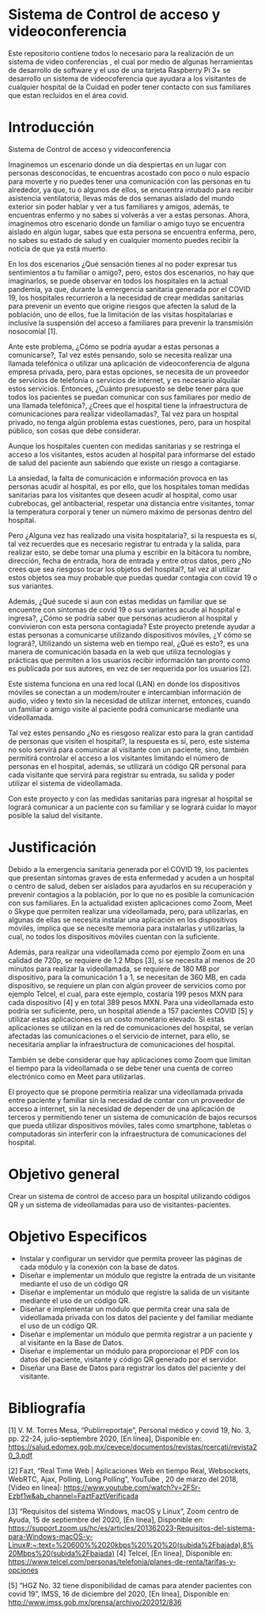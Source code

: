 # Sistema de Control de acceso y videoconferencia #
Este repositorio contiene todos lo necesario para la realización de un sistema de video conferencias , el cual por medio de algunas herramientas de desarrollo de software y el uso de una tarjeta Raspberry Pi 3+ se desarrollo un sistema de videocoferencia que ayudara a los visitantes de cualquier hospital de la Cuidad en poder tener contacto con sus familiares que estan recluidos en el área covid.
 # Introducción #
 Sistema de Control de acceso y videoconferencia 

Imaginemos un escenario donde un día despiertas en un lugar con personas desconocidas, te encuentras acostado con poco o nulo espacio para moverte y no puedes tener una comunicación con las personas en tu alrededor, ya que, tu o algunos de ellos, se encuentra intubado para recibir asistencia ventilatoria, llevas más de dos semanas aislado del mundo exterior sin poder hablar y ver a tus familiares y amigos, además, te encuentras enfermo y no sabes si volverás a ver a estas personas. Ahora, imaginemos otro escenario donde un familiar o amigo tuyo se encuentra aislado en algún lugar, sabes que esta persona se encuentra enferma, pero, no sabes su estado de salud y en cualquier momento puedes recibir la noticia de que ya está muerto.

En los dos escenarios ¿Qué sensación tienes al no poder expresar tus sentimientos a tu familiar o amigo?, pero, estos dos escenarios, no hay que imaginarlos, se puede observar en todos los hospitales en la actual pandemia, ya que, durante la emergencia sanitaria generada por el COVID 19, los hospitales recurrieron a la necesidad de crear medidas sanitarias para prevenir un evento que origine riesgos que afecten la salud de la población, uno de ellos, fue la limitación de las visitas hospitalarias e inclusive la suspensión del acceso a familiares para prevenir la transmisión nosocomial [1].

Ante este problema, ¿Cómo se podría ayudar a estas personas a comunicarse?, Tal vez estés pensando, solo se necesita realizar una llamada telefónica o utilizar una aplicación de videoconferencia de alguna empresa privada, pero, para estas opciones, se necesita de un proveedor de servicios de telefonía o servicios de internet, y es necesario alquilar estos servicios. Entonces, ¿Cuánto presupuesto se debe tener para que todos los pacientes se puedan comunicar con sus familiares por medio de una llamada telefónica?, ¿Crees que el hospital tiene la infraestructura de comunicaciones para realizar videollamadas?, Tal vez para un hospital privado, no tenga algún problema estas cuestiones, pero, para un hospital público, son cosas que debe considerar.

Aunque los hospitales cuenten con medidas sanitarias y se restringa el acceso a los visitantes, estos acuden al hospital para informarse del estado de salud del paciente aun sabiendo que existe un riesgo a contagiarse. 

La ansiedad, la falta de comunicación e información provoca en las personas acudir al hospital, es por ello, que los hospitales toman medidas sanitarias para los visitantes que deseen acudir al hospital, como usar cubrebocas, gel antibacterial, respetar una distancia entre visitantes, tomar la temperatura corporal y tener un número máximo de personas dentro del hospital.

Pero ¿Alguna vez has realizado una visita hospitalaria?, si la respuesta es sí, tal vez recuerdes que es necesario registrar tu entrada y la salida, para realizar esto, se debe tomar una pluma y escribir en la bitácora tu nombre, dirección, fecha de entrada, hora de entrada y entre otros datos, pero ¿No crees que sea riesgoso tocar los objetos del hospital?, tal vez al utilizar estos objetos sea muy probable que puedas quedar contagia con covid 19 o sus variantes.

Además, ¿Qué sucede si aun con estas medidas un familiar que se encuentre con síntomas de covid 19 o sus variantes acude al hospital e ingresa?, ¿Cómo se podría saber que personas acudieron al hospital y convivieron con esta persona contagiada?
Este proyecto pretende ayudar a estas personas a comunicarse utilizando dispositivos móviles, ¿Y cómo se logrará?, Utilizando un sistema web en tiempo real, ¿Qué es esto?, es una manera de comunicación basada en la web que utiliza tecnologías y prácticas que permiten a los usuarios recibir información tan pronto como es publicada por sus autores, en vez de ser requerida por los usuarios [2].

Este sistema funciona en una red local (LAN) en donde los dispositivos móviles se conectan a un modem/router e intercambian información de audio, video y texto sin la necesidad de utilizar internet, entonces, cuando un familiar o amigo visite al paciente podrá comunicarse mediante una videollamada.

Tal vez estes pensando ¿No es riesgoso realizar esto para la gran cantidad de personas que visiten el hospital?, la respuesta es sí, pero, este sistema no solo servirá para comunicar al visitante con un paciente, sino, también permitirá controlar el acceso a los visitantes limitando el número de personas en el hospital, además, se utilizará un código QR personal para cada visitante que servirá para registrar su entrada, su salida y poder utilizar el sistema de videollamada.

Con este proyecto y con las medidas sanitarias para ingresar al hospital se logrará comunicar a un paciente con su familiar y se logrará cuidar lo mayor posible la salud del visitante.

# Justificación # 

Debido a la emergencia sanitaria generada por el COVID 19, los pacientes que presentan síntomas graves de esta enfermedad y acuden a un hospital o centro de salud, deben ser aislados para ayudarlos en su recuperación y prevenir contagios a la población, por lo que no es posible la comunicación con sus familiares.
En la actualidad existen aplicaciones como Zoom, Meet o Skype que permiten realizar una videollamada, pero, para utilizarlas, en algunas de ellas se necesita instalar una aplicación en los dispositivos móviles, implica que se necesite memoria para instalarlas y utilizarlas, la cual, no todos los dispositivos móviles cuentan con la suficiente.

Además, para realizar una videollamada como por ejemplo Zoom en una calidad de 720p, se requiere de 1.2 Mbps [3], si se necesita al menos de 20 minutos para realizar la videollamada, se requiere de 180 MB por dispositivo, para la comunicación 1 a 1, se necesitan de 360 MB, en cada dispositivo, se requiere un plan con algún proveer de servicios como por ejemplo Telcel, el cual, para este ejemplo, costaría 199 pesos MXN para cada dispositivo [4] y en total 389 pesos MXN. Para una videollamada esto podría ser suficiente, pero, un hospital atiende a 157 pacientes COVID [5] y utilizar estas aplicaciones es un costo monetario elevado.
Si estas aplicaciones se utilizan en la red de comunicaciones del hospital, se verían afectadas las comunicaciones o el servicio de internet, para ello, se necesitaría ampliar la infraestructura de comunicaciones del hospital.

También se debe considerar que hay aplicaciones como Zoom que limitan el tiempo para la videollamada o se debe tener una cuenta de correo electrónico como en Meet para utilizarlas.

El proyecto que se propone permitiría realizar una videollamada privada entre paciente y familiar sin la necesidad de contar con un proveedor de acceso a internet, sin la necesidad de depender de una aplicación de terceros y permitiendo tener un sistema de comunicación de bajos recursos que pueda utilizar dispositivos móviles, tales como smartphone, tabletas o computadoras sin interferir con la infraestructura de comunicaciones del hospital.

# Objetivo general #
Crear un sistema de control de acceso para un hospital utilizando códigos QR y un sistema de videollamadas para uso de visitantes-pacientes.

# Objetivo Especificos #

-	Instalar y configurar un servidor que permita proveer las páginas de cada módulo y la conexión con la base de datos.
-	Diseñar e implementar un módulo que registre la entrada de un visitante mediante el uso de un código QR
-	Diseñar e implementar un módulo que registre la salida de un visitante mediante el uso de un código QR.
-	Diseñar e implementar un módulo que permita crear una sala de videollamada privada con los datos del paciente y del familiar mediante el uso de un código QR.
-	Diseñar e implementar un módulo que permita registrar a un paciente y al visitante en la Base de Datos.
-	Diseñar e implementar un módulo para proporcionar el PDF con los datos del paciente, visitante y código QR generado por el servidor.
-	Diseñar una Base de Datos para registrar los datos del paciente y del visitante.




# Bibliografía #
[1] V. M. Torres Mesa, “Publirreportaje”, Personal médico y covid 19, No. 3, pp. 22-24, julio-septiembre 2020, [En línea], Disponible en: https://salud.edomex.gob.mx/cevece/documentos/revistas/rcercati/revista20_3.pdf 

[2] Fazt, “Real Time Web | Aplicaciones Web en tiempo Real, Websockets, WebRTC, Ajax, Polling, Long Polling”, YouTube , 20 de marzo del 2018, [Video en línea]: https://www.youtube.com/watch?v=2FSr-Ezbf1w&ab_channel=FaztFaztVerificada 

[3] “Requisitos del sistema Windows, macOS y Linux”, Zoom centro de Ayuda, 15 de septiembre del 2020, [En línea], Disponible en: https://support.zoom.us/hc/es/articles/201362023-Requisitos-del-sistema-para-Windows-macOS-y-Linux#:~:text=%20600%%2020kbps%20%20%20(subida%2Fbajada),8%20Mbps%20(subida%2Fbajada) 
[4] Telcel, [En línea], Disponible en: https://www.telcel.com/personas/telefonia/planes-de-renta/tarifas-y-opciones 

[5] “HGZ No. 32 tiene disponibilidad de camas para atender pacientes con covid 19”, IMSS, 16 de diciembre del 2020, [En línea], Disponible en: http://www.imss.gob.mx/prensa/archivo/202012/836 




